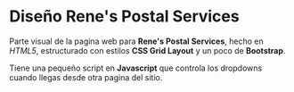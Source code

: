 # Diseño Rene's Postal Services

Parte visual de la pagina web para **Rene's Postal Services**, hecho en *HTML5*, estructurado con estilos **CSS Grid Layout** y un poco de **Bootstrap**.

Tiene una pequeño script en **Javascript** que controla los dropdowns cuando llegas desde otra pagina del sitio.